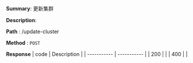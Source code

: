 **Summary**: 更新集群

**Description**:

**Path** : /update-cluster

**Method** : `POST`

**Response**
| code      | Description |
| ----------- | ----------- |
|  200   |       |
|  400   |       |

